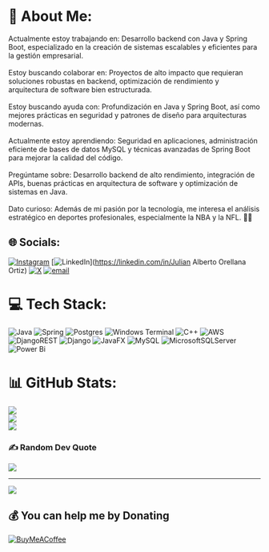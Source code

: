 # 💫 About Me:
Actualmente estoy trabajando en: Desarrollo backend con Java y Spring Boot, especializado en la creación de sistemas escalables y eficientes para la gestión empresarial.<br><br>Estoy buscando colaborar en: Proyectos de alto impacto que requieran soluciones robustas en backend, optimización de rendimiento y arquitectura de software bien estructurada.<br><br>Estoy buscando ayuda con: Profundización en Java y Spring Boot, así como mejores prácticas en seguridad y patrones de diseño para arquitecturas modernas.<br><br>Actualmente estoy aprendiendo: Seguridad en aplicaciones, administración eficiente de bases de datos MySQL y técnicas avanzadas de Spring Boot para mejorar la calidad del código.<br><br>Pregúntame sobre: Desarrollo backend de alto rendimiento, integración de APIs, buenas prácticas en arquitectura de software y optimización de sistemas en Java.<br><br>Dato curioso: Además de mi pasión por la tecnología, me interesa el análisis estratégico en deportes profesionales, especialmente la NBA y la NFL. 🏀🏈


## 🌐 Socials:
[![Instagram](https://img.shields.io/badge/Instagram-%23E4405F.svg?logo=Instagram&logoColor=white)](https://instagram.com/j_ul23) [![LinkedIn](https://img.shields.io/badge/LinkedIn-%230077B5.svg?logo=linkedin&logoColor=white)](https://linkedin.com/in/Julian Alberto Orellana Ortiz) [![X](https://img.shields.io/badge/X-black.svg?logo=X&logoColor=white)](https://x.com/@julianOrel63134) [![email](https://img.shields.io/badge/Email-D14836?logo=gmail&logoColor=white)](mailto:jo4608448@gmail.com) 

# 💻 Tech Stack:
![Java](https://img.shields.io/badge/java-%23ED8B00.svg?style=for-the-badge&logo=openjdk&logoColor=white) ![Spring](https://img.shields.io/badge/spring-%236DB33F.svg?style=for-the-badge&logo=spring&logoColor=white) ![Postgres](https://img.shields.io/badge/postgres-%23316192.svg?style=for-the-badge&logo=postgresql&logoColor=white) ![Windows Terminal](https://img.shields.io/badge/Windows%20Terminal-%234D4D4D.svg?style=for-the-badge&logo=windows-terminal&logoColor=white) ![C++](https://img.shields.io/badge/c++-%2300599C.svg?style=for-the-badge&logo=c%2B%2B&logoColor=white) ![AWS](https://img.shields.io/badge/AWS-%23FF9900.svg?style=for-the-badge&logo=amazon-aws&logoColor=white) ![DjangoREST](https://img.shields.io/badge/DJANGO-REST-ff1709?style=for-the-badge&logo=django&logoColor=white&color=ff1709&labelColor=gray) ![Django](https://img.shields.io/badge/django-%23092E20.svg?style=for-the-badge&logo=django&logoColor=white) ![JavaFX](https://img.shields.io/badge/javafx-%23FF0000.svg?style=for-the-badge&logo=javafx&logoColor=white) ![MySQL](https://img.shields.io/badge/mysql-4479A1.svg?style=for-the-badge&logo=mysql&logoColor=white) ![MicrosoftSQLServer](https://img.shields.io/badge/Microsoft%20SQL%20Server-CC2927?style=for-the-badge&logo=microsoft%20sql%20server&logoColor=white) ![Power Bi](https://img.shields.io/badge/power_bi-F2C811?style=for-the-badge&logo=powerbi&logoColor=black)
# 📊 GitHub Stats:
![](https://github-readme-stats.vercel.app/api?username=julixxx23&theme=dark&hide_border=false&include_all_commits=false&count_private=false)<br/>
![](https://nirzak-streak-stats.vercel.app/?user=julixxx23&theme=dark&hide_border=false)<br/>
![](https://github-readme-stats.vercel.app/api/top-langs/?username=julixxx23&theme=dark&hide_border=false&include_all_commits=false&count_private=false&layout=compact)

### ✍️ Random Dev Quote
![](https://quotes-github-readme.vercel.app/api?type=horizontal&theme=radical)

---
[![](https://visitcount.itsvg.in/api?id=julixxx23&icon=0&color=0)](https://visitcount.itsvg.in)

  ## 💰 You can help me by Donating
  [![BuyMeACoffee](https://img.shields.io/badge/Buy%20Me%20a%20Coffee-ffdd00?style=for-the-badge&logo=buy-me-a-coffee&logoColor=black)](https://buymeacoffee.com/Julian) 

  
<!-- Proudly created with GPRM ( https://gprm.itsvg.in ) -->
